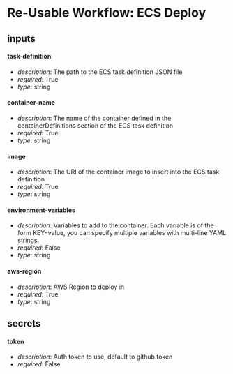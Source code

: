 # Re-Usable Workflow: ECS Deploy
## inputs
#### task-definition
- *description*: The path to the ECS task definition JSON file
- *required*: True
- *type*: string
#### container-name
- *description*: The name of the container defined in the containerDefinitions section of the ECS task definition
- *required*: True
- *type*: string
#### image
- *description*: The URI of the container image to insert into the ECS task definition
- *required*: True
- *type*: string
#### environment-variables
- *description*: Variables to add to the container. Each variable is of the form KEY=value, you can specify multiple variables with multi-line YAML strings.
- *required*: False
- *type*: string
#### aws-region
- *description*: AWS Region to deploy in
- *required*: True
- *type*: string
## secrets
#### token
- *description*: Auth token to use, default to github.token
- *required*: False
